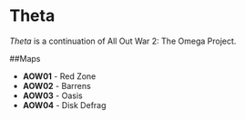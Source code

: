 Theta
=============
*Theta* is a continuation of All Out War 2: The Omega Project.

##Maps
 * __AOW01__ - Red Zone
 * __AOW02__ - Barrens
 * __AOW03__ - Oasis
 * __AOW04__ - Disk Defrag
